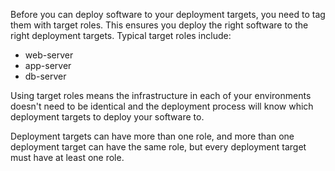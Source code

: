 Before you can deploy software to your deployment targets, you need to tag them with target roles. This ensures you deploy the right software to the right deployment targets. Typical target roles include:

- web-server
- app-server
- db-server

Using target roles means the infrastructure in each of your environments doesn't need to be identical and the deployment process will know which deployment targets to deploy your software to.

Deployment targets can have more than one role, and more than one deployment target can have the same role, but every deployment target must have at least one role.

